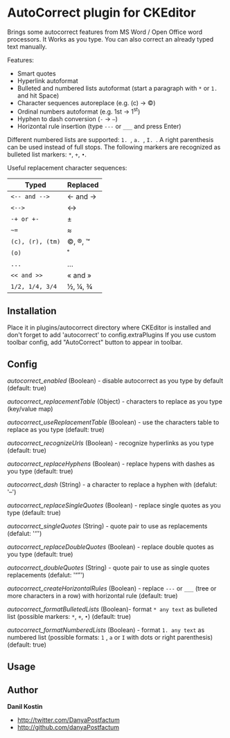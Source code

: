 AutoCorrect plugin for CKEditor
============================

Brings some autocorrect features from MS Word / Open Office word processors.
It Works as you type. You can also correct an already typed text manually.

Features:

* Smart quotes
* Hyperlink autoformat
* Bulleted and numbered lists autoformat (start a paragraph with `*` or `1.` and hit Space)
* Character sequences autoreplace (e.g. (c) → ©)
* Ordinal numbers autoformat (e.g. 1st → 1<sup>st</sup>)
* Hyphen to dash conversion (`-` → `–`)
* Horizontal rule insertion (type `---` or `___` and press Enter)

Different numbered lists are supported: `1. `, `a. `, `I. `. A right parenthesis can be used instead of full stops.
The following markers are recognized as bulleted list markers: `*`, `+`, `•`.

Useful replacement character sequences:

Typed            | Replaced
---------------- | -------------
`<-- and -->`    | ← and →
`<-->`           | ↔
`-+ or +-`       | ±
`~=`             | ≈
`(c), (r), (tm)` | ©, ®, ™
`(o)`            | ˚
`...`            | …
`<< and >>`      | « and »
`1/2, 1/4, 3/4`  | ½, ¼, ¾

Installation
------------

Place it in plugins/autocorrect directory where CKEditor is installed and don't forget to add 'autocorrect' to config.extraPlugins
If you use custom toolbar config, add "AutoCorrect" button to appear in toolbar.

Config
------

*autocorrect_enabled* (Boolean) - disable autocorrect as you type by default (default: true)

*autocorrect_replacementTable* (Object) - characters to replace as you type (key/value map)

*autocorrect_useReplacementTable* (Boolean) - use the characters table to replace as you type (default: true)

*autocorrect_recognizeUrls* (Boolean) - recognize hyperlinks as you type (default: true)

*autocorrect_replaceHyphens* (Boolean) - replace hypens with dashes as you type (default: true)

*autocorrect_dash* (String) - a character to replace a hyphen with (defalut: '–')

*autocorrect_replaceSingleQuotes* (Boolean) - replace single quotes as you type (default: true)

*autocorrect_singleQuotes* (String) - quote pair to use as replacements (defalut: '‘’')

*autocorrect_replaceDoubleQuotes* (Boolean) - replace double quotes as you type (default: true)

*autocorrect_doubleQuotes* (String) - quote pair to use as single quotes replacements (defalut: '“”')

*autocorrect_createHorizontalRules* (Boolean) - replace `---` or `___` (tree or more characters in a row) with horizontal rule (default: true)

*autocorrect_formatBulletedLists*  (Boolean)- format `* any text` as bulleted list (possible markers: `*`, `+`, `•`) (default: true)

*autocorrect_formatNumberedLists* (Boolean) - format `1. any text` as numbered list (possible formats: `1` , `a` or `I` with dots or right parenthesis) (default: true)


Usage
-----


Author
------

**Danil Kostin**

+ http://twitter.com/DanyaPostfactum
+ http://github.com/danyaPostfactum
